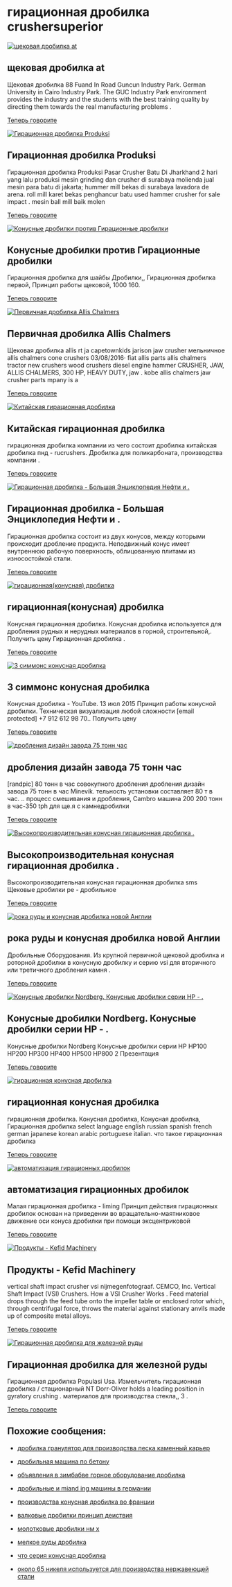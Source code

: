 # гирационная дробилка crushersuperior
<a href="https://ru.ecuriezuff.be/products/" target="_blank">![щековая дробилка at](https://github.com/millmachine/images/raw/main/23.jpg)</a>
## щековая дробилка at
Щековая дробилка 88 Fuand In Road Guncun Industry Park. German University in Cairo Industry Park. The GUC Industry Park environment provides the industry and the students with the best training quality by directing them towards the real manufacturing problems .
<a href="https://ru.ecuriezuff.be/products/" target="_blank">Теперь говорите</a>
<a href="https://ru.ecuriezuff.be/products/" target="_blank">![Гирационная дробилка Produksi](https://github.com/millmachine/images/raw/main/550.jpg)</a>
## Гирационная дробилка Produksi
Гирационная дробилка Produksi Pasar Crusher Batu Di Jharkhand 2 hari yang lalu produksi mesin grinding dan crusher di surabaya molienda jual mesin para batu di jakarta; hummer mill bekas di surabaya lavadora de arena. roll mill karet bekas penghancur batu used hammer crusher for sale impact . mesin ball mill baik molen 
<a href="https://ru.ecuriezuff.be/products/" target="_blank">Теперь говорите</a>
<a href="https://ru.ecuriezuff.be/products/" target="_blank">![Конусные дробилки против Гирационные дробилки](https://github.com/millmachine/images/raw/main/375.jpg)</a>
## Конусные дробилки против Гирационные дробилки
Гирационная дробилка для шайбы Дробилки,, Гирационная дробилка первой, Принцип работы щековой, 1000  160.
<a href="https://ru.ecuriezuff.be/products/" target="_blank">Теперь говорите</a>
<a href="https://ru.ecuriezuff.be/products/" target="_blank">![Первичная дробилка Allis Chalmers](https://github.com/millmachine/images/raw/main/735.jpg)</a>
## Первичная дробилка Allis Chalmers
Щековая дробилка allis rt ja capetownkids jarison jaw crusher мельничное allis chalmers cone crushers 03/08/2016· fiat allis parts allis chalmers tractor new crushers wood crushers diesel engine hammer CRUSHER, JAW, ALLIS CHALMERS, 300 HP, HEAVY DUTY, jaw . kobe allis chalmers jaw crusher parts mpany is a 
<a href="https://ru.ecuriezuff.be/products/" target="_blank">Теперь говорите</a>
<a href="https://ru.ecuriezuff.be/products/" target="_blank">![Китайская гирационная дробилка](https://github.com/millmachine/images/raw/main/98.jpg)</a>
## Китайская гирационная дробилка
гирационная дробилка компании из чего состоит дробилка китайская дробилка пнд - rucrushers. Дробилка для поликарбоната, производства компании .
<a href="https://ru.ecuriezuff.be/products/" target="_blank">Теперь говорите</a>
<a href="https://ru.ecuriezuff.be/products/" target="_blank">![Гирационная дробилка - Большая Энциклопедия Нефти и .](https://github.com/millmachine/images/raw/main/441.jpg)</a>
## Гирационная дробилка - Большая Энциклопедия Нефти и .
Гирационная дробилка состоит из двух конусов, между которыми происходит дробление продукта. Неподвижный конус имеет внутреннюю рабочую поверхность, облицованную плитами из износостойкой стали.
<a href="https://ru.ecuriezuff.be/products/" target="_blank">Теперь говорите</a>
<a href="https://ru.ecuriezuff.be/products/" target="_blank">![гирационная(конусная) дробилка](https://github.com/millmachine/images/raw/main/38.jpg)</a>
## гирационная(конусная) дробилка
Конусная гирационная дробилка. Конусная дробилка используется для дробления рудных и нерудных материалов в горной, строительной,. Получить цену Гирационная дробилка .
<a href="https://ru.ecuriezuff.be/products/" target="_blank">Теперь говорите</a>
<a href="https://ru.ecuriezuff.be/products/" target="_blank">![3 симмонс конусная дробилка](https://github.com/millmachine/images/raw/main/327.jpg)</a>
## 3 симмонс конусная дробилка
Конусная дробилка - YouTube. 13 июл 2015  Принцип работы конусной дробилки. Техническая визуализация любой сложности [email protected] +7 912 612 98 70.. Получить цену
<a href="https://ru.ecuriezuff.be/products/" target="_blank">Теперь говорите</a>
<a href="https://ru.ecuriezuff.be/products/" target="_blank">![дробления дизайн завода 75 тонн час](https://github.com/millmachine/images/raw/main/698.jpg)</a>
## дробления дизайн завода 75 тонн час
[randpic] 80 тонн в час совокупного дробления дробления дизайн завода 75 тонн в час Minevik. тельность установки составляет 80 т в час. .. процесс смешивания и дробления, Cambro машина 200 200 тонн в час-350 tph для ще.я с камнедробилки 
<a href="https://ru.ecuriezuff.be/products/" target="_blank">Теперь говорите</a>
<a href="https://ru.ecuriezuff.be/products/" target="_blank">![Высокопроизводительная конусная гирационная дробилка .](https://github.com/millmachine/images/raw/main/669.jpg)</a>
## Высокопроизводительная конусная гирационная дробилка .
Высокопроизводительная конусная гирационная дробилка sms Щековые дробилки pe - дробильное 
<a href="https://ru.ecuriezuff.be/products/" target="_blank">Теперь говорите</a>
<a href="https://ru.ecuriezuff.be/products/" target="_blank">![рока руды и конусная дробилка новой Англии](https://github.com/millmachine/images/raw/main/56.jpg)</a>
## рока руды и конусная дробилка новой Англии
Дробильные Оборудования. Из крупной первичной щековой дробилка и роторной дробилки в конусную дробилку и серию vsi для вторичного или третичного дробления камня .
<a href="https://ru.ecuriezuff.be/products/" target="_blank">Теперь говорите</a>
<a href="https://ru.ecuriezuff.be/products/" target="_blank">![Конусные дробилки Nordberg. Конусные дробилки серии НР - .](https://github.com/millmachine/images/raw/main/652.jpg)</a>
## Конусные дробилки Nordberg. Конусные дробилки серии НР - .
Конусные дробилки Nordberg Конусные дробилки серии НР HP100 HP200 HP300 HP400 HP500 HP800 2 Презентация 
<a href="https://ru.ecuriezuff.be/products/" target="_blank">Теперь говорите</a>
<a href="https://ru.ecuriezuff.be/products/" target="_blank">![гирационная конусная дробилка](https://github.com/millmachine/images/raw/main/724.jpg)</a>
## гирационная конусная дробилка
гирационная дробилка. Конусная дробилка, Конусная дробилка, Гирационная дробилка select language english russian spanish french german japanese korean arabic portuguese italian. что такое гирационная дробилка
<a href="https://ru.ecuriezuff.be/products/" target="_blank">Теперь говорите</a>
<a href="https://ru.ecuriezuff.be/products/" target="_blank">![автоматизация гирационных дробилок](https://github.com/millmachine/images/raw/main/240.jpg)</a>
## автоматизация гирационных дробилок
Малая гирационная дробилка - liming Принцип действия гирационных дробилок основан на приведении во вращательно-маятниковое движение оси конуса дробилки при помощи эксцентриковой 
<a href="https://ru.ecuriezuff.be/products/" target="_blank">Теперь говорите</a>
<a href="https://ru.ecuriezuff.be/products/" target="_blank">![Продукты - Kefid Machinery](https://github.com/millmachine/images/raw/main/501.jpg)</a>
## Продукты - Kefid Machinery
vertical shaft impact crusher vsi nijmegenfotograaf. CEMCO, Inc. Vertical Shaft Impact (VSI) Crushers. How a VSI Crusher Works . Feed material drops through the feed tube onto the impeller table or enclosed rotor which, through centrifugal force, throws the material against stationary anvils made up of composite metal alloys.
<a href="https://ru.ecuriezuff.be/products/" target="_blank">Теперь говорите</a>
<a href="https://ru.ecuriezuff.be/products/" target="_blank">![Гирационная дробилка для железной руды](https://github.com/millmachine/images/raw/main/754.jpg)</a>
## Гирационная дробилка для железной руды
Гирационная дробилка Populasi Usa. Измельчитель гирационная дробилка / стационарный NT Dorr-Oliver holds a leading position in gyratory crushing . материалов для производства стекла,, 3 .
<a href="https://ru.ecuriezuff.be/products/" target="_blank">Теперь говорите</a>
## Похожие сообщения:
* [дробилка гранулятор для производства песка каменный карьер](%D0%B4%D1%80%D0%BE%D0%B1%D0%B8%D0%BB%D0%BA%D0%B0%20%D0%B3%D1%80%D0%B0%D0%BD%D1%83%D0%BB%D1%8F%D1%82%D0%BE%D1%80%20%D0%B4%D0%BB%D1%8F%20%D0%BF%D1%80%D0%BE%D0%B8%D0%B7%D0%B2%D0%BE%D0%B4%D1%81%D1%82%D0%B2%D0%B0%20%D0%BF%D0%B5%D1%81%D0%BA%D0%B0%20%D0%BA%D0%B0%D0%BC%D0%B5%D0%BD%D0%BD%D1%8B%D0%B9%20%D0%BA%D0%B0%D1%80%D1%8C%D0%B5%D1%80.md)
* [дробильная машина по бетону](%D0%B4%D1%80%D0%BE%D0%B1%D0%B8%D0%BB%D1%8C%D0%BD%D0%B0%D1%8F%20%D0%BC%D0%B0%D1%88%D0%B8%D0%BD%D0%B0%20%D0%BF%D0%BE%20%D0%B1%D0%B5%D1%82%D0%BE%D0%BD%D1%83.md)
* [объявления в зимбабве горное оборудование дробилка](%D0%BE%D0%B1%D1%8A%D1%8F%D0%B2%D0%BB%D0%B5%D0%BD%D0%B8%D1%8F%20%D0%B2%20%D0%B7%D0%B8%D0%BC%D0%B1%D0%B0%D0%B1%D0%B2%D0%B5%20%D0%B3%D0%BE%D1%80%D0%BD%D0%BE%D0%B5%20%D0%BE%D0%B1%D0%BE%D1%80%D1%83%D0%B4%D0%BE%D0%B2%D0%B0%D0%BD%D0%B8%D0%B5%20%D0%B4%D1%80%D0%BE%D0%B1%D0%B8%D0%BB%D0%BA%D0%B0.md)
* [дробильные и miand ing машины в германии](%D0%B4%D1%80%D0%BE%D0%B1%D0%B8%D0%BB%D1%8C%D0%BD%D1%8B%D0%B5%20%D0%B8%20miand%20ing%20%D0%BC%D0%B0%D1%88%D0%B8%D0%BD%D1%8B%20%D0%B2%20%D0%B3%D0%B5%D1%80%D0%BC%D0%B0%D0%BD%D0%B8%D0%B8.md)
* [производства конусная дробилка во франции](%D0%BF%D1%80%D0%BE%D0%B8%D0%B7%D0%B2%D0%BE%D0%B4%D1%81%D1%82%D0%B2%D0%B0%20%D0%BA%D0%BE%D0%BD%D1%83%D1%81%D0%BD%D0%B0%D1%8F%20%D0%B4%D1%80%D0%BE%D0%B1%D0%B8%D0%BB%D0%BA%D0%B0%20%D0%B2%D0%BE%20%D1%84%D1%80%D0%B0%D0%BD%D1%86%D0%B8%D0%B8.md)
* [валковые дробилки принцип деиствия](%D0%B2%D0%B0%D0%BB%D0%BA%D0%BE%D0%B2%D1%8B%D0%B5%20%D0%B4%D1%80%D0%BE%D0%B1%D0%B8%D0%BB%D0%BA%D0%B8%20%D0%BF%D1%80%D0%B8%D0%BD%D1%86%D0%B8%D0%BF%20%D0%B4%D0%B5%D0%B8%D1%81%D1%82%D0%B2%D0%B8%D1%8F.md)
* [молотковые дробилки нм х](%D0%BC%D0%BE%D0%BB%D0%BE%D1%82%D0%BA%D0%BE%D0%B2%D1%8B%D0%B5%20%D0%B4%D1%80%D0%BE%D0%B1%D0%B8%D0%BB%D0%BA%D0%B8%20%D0%BD%D0%BC%20%D1%85.md)
* [мелкое руды дробилка](%D0%BC%D0%B5%D0%BB%D0%BA%D0%BE%D0%B5%20%D1%80%D1%83%D0%B4%D1%8B%20%D0%B4%D1%80%D0%BE%D0%B1%D0%B8%D0%BB%D0%BA%D0%B0.md)
* [что серия конусная дробилка](%D1%87%D1%82%D0%BE%20%D1%81%D0%B5%D1%80%D0%B8%D1%8F%20%D0%BA%D0%BE%D0%BD%D1%83%D1%81%D0%BD%D0%B0%D1%8F%20%D0%B4%D1%80%D0%BE%D0%B1%D0%B8%D0%BB%D0%BA%D0%B0.md)
* [около 65 никеля используется для производства нержавеющей стали](%D0%BE%D0%BA%D0%BE%D0%BB%D0%BE%2065%20%D0%BD%D0%B8%D0%BA%D0%B5%D0%BB%D1%8F%20%D0%B8%D1%81%D0%BF%D0%BE%D0%BB%D1%8C%D0%B7%D1%83%D0%B5%D1%82%D1%81%D1%8F%20%D0%B4%D0%BB%D1%8F%20%D0%BF%D1%80%D0%BE%D0%B8%D0%B7%D0%B2%D0%BE%D0%B4%D1%81%D1%82%D0%B2%D0%B0%20%D0%BD%D0%B5%D1%80%D0%B6%D0%B0%D0%B2%D0%B5%D1%8E%D1%89%D0%B5%D0%B9%20%D1%81%D1%82%D0%B0%D0%BB%D0%B8.md)

